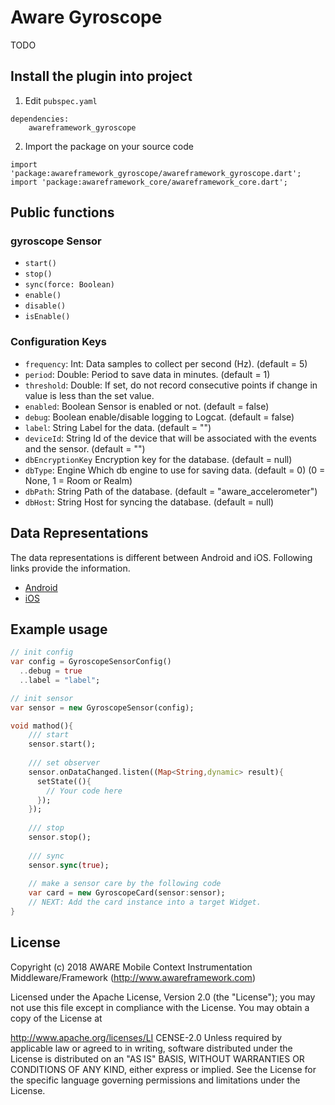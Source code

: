 # Aware Gyroscope

TODO

## Install the plugin into project
1. Edit `pubspec.yaml`
```
dependencies:
    awareframework_gyroscope
```

2. Import the package on your source code
```
import 'package:awareframework_gyroscope/awareframework_gyroscope.dart';
import 'package:awareframework_core/awareframework_core.dart';
```

## Public functions
### gyroscope Sensor
- `start()`
- `stop()` 
- `sync(force: Boolean)`
- `enable()`
- `disable()`
- `isEnable()`

### Configuration Keys

- `frequency`: Int: Data samples to collect per second (Hz). (default = 5) 
- `period`: Double: Period to save data in minutes. (default = 1)
- `threshold`: Double: If set, do not record consecutive points if change in value is less than the set value.
- `enabled`: Boolean Sensor is enabled or not. (default = false)
- `debug`: Boolean enable/disable logging to Logcat. (default = false)
- `label`: String Label for the data. (default = "")
- `deviceId`: String Id of the device that will be associated with the events and the sensor. (default = "")
- `dbEncryptionKey` Encryption key for the database. (default = null)
- `dbType`: Engine Which db engine to use for saving data. (default = 0) (0 = None, 1 = Room or Realm)
- `dbPath`: String Path of the database. (default = "aware_accelerometer")
- `dbHost`: String Host for syncing the database. (default = null)

## Data Representations
The data representations is different between Android and iOS. Following links provide the information.
- [Android](https://github.com/awareframework/com.awareframework.android.sensor.gyroscope)
- [iOS](https://github.com/awareframework/com.awareframework.ios.sensor.gyroscope)

## Example usage
```dart
// init config
var config = GyroscopeSensorConfig()
  ..debug = true
  ..label = "label";

// init sensor
var sensor = new GyroscopeSensor(config);

void mathod(){
    /// start 
    sensor.start();
    
    /// set observer
    sensor.onDataChanged.listen((Map<String,dynamic> result){
      setState((){
        // Your code here
      });
    });
    
    /// stop
    sensor.stop();
    
    /// sync
    sensor.sync(true);  
    
    // make a sensor care by the following code
    var card = new GyroscopeCard(sensor:sensor);
    // NEXT: Add the card instance into a target Widget.
}

```

## License
Copyright (c) 2018 AWARE Mobile Context Instrumentation Middleware/Framework (http://www.awareframework.com)

Licensed under the Apache License, Version 2.0 (the "License"); you may not use this file except in compliance with the License. You may obtain a copy of the License at

http://www.apache.org/licenses/LI
CENSE-2.0 Unless required by applicable law or agreed to in writing, software distributed under the License is distributed on an "AS IS" BASIS, WITHOUT WARRANTIES OR CONDITIONS OF ANY KIND, either express or implied. See the License for the specific language governing permissions and limitations under the License.
